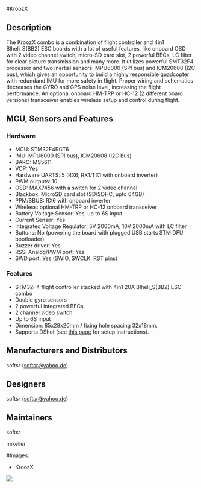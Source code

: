#KroozX
## Description
The KroozX combo is a combination of flight controller and 4in1 Blheli_S(BB2) ESC boards with a lot of useful features, like onboard OSD with 2 video channel switch, micro-SD card slot, 2 powerful BECs, LC filter for clear picture transmission and many more. It utilizes powerful SMT32F4 processor and two inertial sensors: MPU6000 (SPI bus) and ICM20608 (I2C bus), which gives an opportunity to build a highly responsible quadcopter with redundand IMU for more safety in flight. Proper wiring and schematics decreases the GYRO and GPS noise level, increasing the flight performance. An optional onboard HM-TRP or HC-12 (2 different board versions) transceiver enables wireless setup and control during flight.


## MCU, Sensors and Features

### Hardware
  - MCU: STM32F4RGT6
  - IMU: MPU6000 (SPI bus), ICM20608 (I2C bus)
  - BARO: MS5611
  - VCP: Yes
  - Hardware UARTS: 5 (RX6, RX1/TX1 with onboard inverter)
  - PWM outputs: 10
  - OSD: MAX7456 with a switch for 2 video channel
  - Blackbox: MicroSD card slot (SD/SDHC, upto 64GB)
  - PPM/SBUS: RX6 with onboard inverter
  - Wireless: optional HM-TRP or HC-12 onboard transceiver
  - Battery Voltage Sensor: Yes, up to 6S input
  - Current Sensor: Yes
  - Integrated Voltage Regulator: 5V 2000mA, 10V 2000mA with LC filter
  - Buttons: No (powering the board with plugged USB starts STM DFU bootloader)
  - Buzzer driver: Yes
  - RSSI Analog/PWM port: Yes
  - SWD port: Yes (SWIO, SWCLK, RST pins)

### Features
  - STM32F4 flight controller stacked with 4in1 20A Blheli_S(BB2) ESC combo
  - Double gyro sensors
  - 2 powerful integrated BECs
  - 2 channel video switch
  - Up to 6S input 
  - Dimension: 85x28x20mm / fixing hole spacing 32x18mm.
  - Supports DShot (see [this page](https://github.com/betaflight/betaflight/wiki/DSHOT%20ESC%20Protocol) for setup instructions).

## Manufacturers and Distributors

softsr (softsr@yahoo.de)

## Designers

softsr (softsr@yahoo.de)

## Maintainers

softsr

mikeller

#Images:

  - KroozX

![](https://farm1.staticflickr.com/276/31024530144_e479538825_h.jpg)